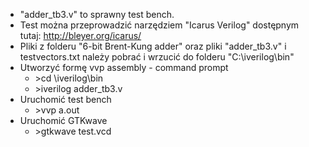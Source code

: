 * "adder_tb3.v" to sprawny test bench. 
* Test można przeprowadzić narzędziem "Icarus Verilog" dostępnym tutaj:  http://bleyer.org/icarus/ 
* Pliki z folderu "6-bit Brent-Kung adder" oraz pliki "adder_tb3.v" i testvectors.txt należy pobrać i wrzucić do folderu "C:\iverilog\bin"
* Utworzyć formę vvp assembly - command prompt
  + &gt;cd \iverilog\bin
  + &gt;iverilog   adder_tb3.v
* Uruchomić test bench
  + &gt;vvp a.out
* Uruchomić GTKwave
  + &gt;gtkwave test.vcd

    
